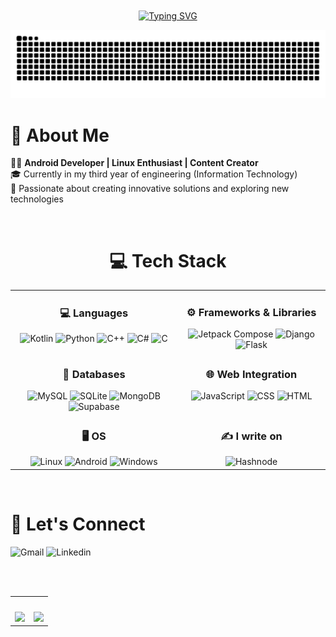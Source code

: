 <center>
  <a href="https://git.io/typing-svg" align="center"><img align="center" src="https://readme-typing-svg.herokuapp.com?font=Outfit&duration=2000&pause=200&color=25C647&width=435&lines=&nbsp;&nbsp;&nbsp;Native+Android+Developer;&nbsp;&nbsp;&nbsp;Content+Creator;&nbsp;&nbsp;&nbsp;Freelancer" alt="Typing SVG" style="height:100px;width:100%;align-items:center;"/></a>
</center>

![snake gif](https://github.com/itssagnikmukherjee/itssagnikmukherjee/blob/output/github-contribution-grid-snake-dark.svg)


# 🚀 About Me

👨‍💻 **Android Developer | Linux Enthusiast | Content Creator**<br>
🎓 Currently in my third year of engineering (Information Technology)<br>
🌟 Passionate about creating innovative solutions and exploring new technologies

<br>

<h1 style="text-align: center;">💻 Tech Stack</h1>
<table style="border-collapse: collapse; width: 100%;">
  <tr>
    <td style="border: none; vertical-align: top; text-align: center; margin-bottom: 10px;">
      <h3>💻 Languages</h3>
      <img src="https://img.shields.io/badge/Kotlin-B125EA?style=for-the-badge&logo=kotlin&logoColor=white" alt="Kotlin">
      <img src="https://img.shields.io/badge/Python-FFD43B?style=for-the-badge&logo=python&logoColor=blue" alt="Python">
      <img src="https://img.shields.io/badge/C%2B%2B-00599C?style=for-the-badge&logo=c%2B%2B&logoColor=white" alt="C++">
      <img src="https://img.shields.io/badge/C%23-239120?style=for-the-badge&logo=csharp&logoColor=white" alt="C#">
      <img src="https://img.shields.io/badge/C-00599C?style=for-the-badge&logo=c&logoColor=white" alt="C">
    </td>
    <td style="border: none; vertical-align: top; text-align: center; margin-bottom: 10px;">
      <h3>⚙ Frameworks & Libraries</h3>
      <img src="https://img.shields.io/badge/Jetpack%20Compose%20-black?style=for-the-badge&logo=jetpackcompose" alt="Jetpack Compose">
      <img src="https://img.shields.io/badge/Django-092E20?style=for-the-badge&logo=django&logoColor=green" alt="Django">
      <img src="https://img.shields.io/badge/Flask-000000?style=for-the-badge&logo=flask&logoColor=white" alt="Flask">
    </td>
  </tr>
  <tr>
    <td style="border: none; vertical-align: top; text-align: center; margin-bottom: 10px;">
      <h3>📁 Databases</h3>
      <img src="https://img.shields.io/badge/MySQL-005C84?style=for-the-badge&logo=mysql&logoColor=white" alt="MySQL">
      <img src="https://img.shields.io/badge/Sqlite-003B57?style=for-the-badge&logo=sqlite&logoColor=white" alt="SQLite">
      <img src="https://img.shields.io/badge/MongoDB-4EA94B?style=for-the-badge&logo=mongodb&logoColor=white" alt="MongoDB">
      <img src="https://img.shields.io/badge/Supabase-181818?style=for-the-badge&logo=supabase&logoColor=white" alt="Supabase">
    </td>
    <td style="border: none; vertical-align: top; text-align: center; margin-bottom: 10px;">
      <h3>🌐 Web Integration</h3>
      <img src="https://img.shields.io/badge/JavaScript-323330?style=for-the-badge&logo=javascript&logoColor=F7DF1E" alt="JavaScript">
      <img src="https://img.shields.io/badge/CSS3-1572B6?style=for-the-badge&logo=css3&logoColor=white" alt="CSS">
      <img src="https://img.shields.io/badge/HTML5-E34F26?style=for-the-badge&logo=html5&logoColor=white" alt="HTML">
    </td>
  </tr>
  <tr>
    <td style="border: none; vertical-align: top; text-align: center; margin-bottom: 10px;">
      <h3>🖥️ OS</h3>
      <img src="https://img.shields.io/badge/Linux-FCC624?style=for-the-badge&logo=linux&logoColor=black" alt="Linux">
      <img src="https://img.shields.io/badge/Android-3DDC84?style=for-the-badge&logo=android&logoColor=white" alt="Android">
      <img src="https://img.shields.io/badge/Windows-0078D6?style=for-the-badge&logo=windows&logoColor=white" alt="Windows">
    </td>
    <td style="border: none; vertical-align: top; text-align: center; margin-bottom: 10px;">
      <h3>✍ I write on</h3>
      <img src="https://img.shields.io/badge/Hashnode-2962FF?style=for-the-badge&logo=hashnode&logoColor=white" alt="Hashnode">
    </td>
  </tr>
</table>


<br>

  
# 🤝 Let's Connect
  ![Gmail](https://img.shields.io/badge/Gmail-D14836?style=for-the-badge&logo=gmail&logoColor=white)
  ![Linkedin](https://img.shields.io/badge/LinkedIn-0077B5?style=for-the-badge&logo=linkedin&logoColor=white)

<br><br>


<table border="0">
  <tr>
    <td align="center"><img align="center" style="width:100%;" src="https://github-readme-stats.vercel.app/api?username=itssagnikmukherjee&show_icons=true&theme=dark&locale=en" alt="" /></td>
    <td align="center"><img style="width:100%;" src="https://github-readme-stats.vercel.app/api/top-langs?username=itssagnikmukherjee&show_icons=true&theme=dark&locale=en&layout=compact" alt="" /></td>
  </tr>
      <tr>
            <td><img src="https://github-profile-summary-cards.vercel.app/api/cards/profile-details?username=itssagnikmukherjee&theme=tokyonight"></td>
            <td><img src="https://github-readme-streak-stats.herokuapp.com/?user=itssagnikmukherjee&theme=tokyonight"></td>
      </tr>
</table>
